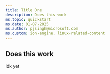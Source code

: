 ```yaml
---
title: Title One
description: Does this work
ms.topic: quickstart
ms.date: 01-07-2025
ms.author: pjsingh@microsoft.com
ms.custom: ion-engine, linux-related-content
---
```


## Does this work

Idk yet




